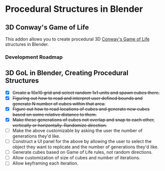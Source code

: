 # Procedural Structures in Blender
## 3D Conway's Game of Life

This addon allows you to create procedural 3D [Conway's Game of Life](https://en.wikipedia.org/wiki/Conway%27s_Game_of_Life) structures in Blender.

### Development Roadmap
## 3D GoL in Blender, Creating Procedural Structures

- [x] ~~Create a 10x10 grid and select random 1x1 units and spawn cubes there.~~
- [x] ~~Figuring out how to read and interpret user defined bounds and generate N number of cubes within that area.~~ 
- [x] ~~Figure out how to read locations of cubes and generate new cubes based on some relative distance to them.~~
- [x] ~~Make these generations of cubes not overlap and snap to each other, vertically or horizontally. Randomize direction.~~
- [ ] Make the above customizable by asking the user the number of generations they'd like.
- [ ] Construct a UI panel for the above by allowing the user to select the object they want to replicate and the number of generations they'd like. 
- [ ] Generate cubes based on Game of Life rules, not random directions. 
- [ ] Allow customization of size of cubes and number of iterations. 
- [ ] Allow keyframing each iteration.
